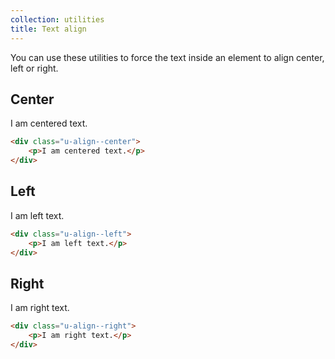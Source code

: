 ```yaml
---
collection: utilities
title: Text align
---
```


You can use these utilities to force the text inside an element to align center, left or right.

## Center

<div class="u-align--center theme__outline">
    <p class="theme__outline--inner">I am centered text.</p>
</div>

```html
<div class="u-align--center">
    <p>I am centered text.</p>
</div>
```

## Left

<div class="u-align--left theme__outline">
    <p class="theme__outline--inner">I am left text.</p>
</div>

```html
<div class="u-align--left">
    <p>I am left text.</p>
</div>
```

## Right

<div class="u-align--right theme__outline">
    <p class="theme__outline--inner">I am right text.</p>
</div>

```html
<div class="u-align--right">
    <p>I am right text.</p>
</div>
```
